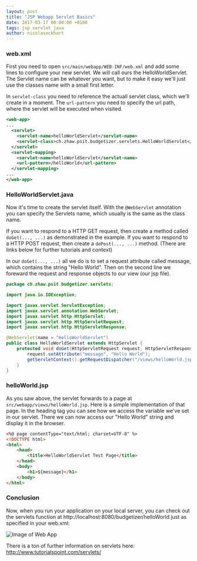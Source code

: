 ```yaml
---
layout: post
title: "JSP Webapp Servlet Basics"
date: 2017-03-17 00:00:00 +0100
tags: jsp servlet java
author: nicolaseckhart
---
```


### web.xml

First you need to open `src/main/webapp/WEB-INF/web.xml` and add some lines to configure your new servlet.
We will call ours the HelloWorldServlet. The Servlet name can be whatever you want, but to make it easy we'll
just use the classes name with a small first letter.

In `servlet-class` you need to reference the actuall servlet class, which we'll create in a moment.
The `url-pattern` you need to specify the url path, where the servlet will be executed when visited.

```xml
<web-app>
...
  <servlet>
  	<servlet-name>helloWorldServlet</servlet-name>
  	<servlet-class>ch.zhaw.psit.budgetizer.servlets.HelloWorldServlet</servlet-class>
  </servlet>
  <servlet-mapping>
  	<servlet-name>helloWorldServlet</servlet-name>
  	<url-pattern>/helloWorld</url-pattern>
  </servlet-mapping>
...
</web-app>
```

### HelloWorldServlet.java

Now it's time to create the servlet itself. With the `@WebServlet` annotation you can specify the Servlets name, which usually
is the same as the class name.

If you want to respond to a HTTP GET request, then create a method called `doGet(..., ...)` as demonstrated in the example.
If you want to respond to a HTTP POST request, then create a `doPost(..., ...)` method. (There are links below for further
tutorials and context)

In our `doGet(..., ...)` all we do is to set a request attribute called message, which contains the string "Hello World".
Then on the second line we foreward the request and response objects to our view (our jsp file).

```java
package ch.zhaw.psit.budgetizer.servlets;

import java.io.IOException;

import javax.servlet.ServletException;
import javax.servlet.annotation.WebServlet;
import javax.servlet.http.HttpServlet;
import javax.servlet.http.HttpServletRequest;
import javax.servlet.http.HttpServletResponse;

@WebServlet(name = "HelloWorldServlet")
public class HelloWorldServlet extends HttpServlet {
	protected void doGet(HttpServletRequest request, HttpServletResponse response) throws ServletException, IOException {
		request.setAttribute("message", "Hello World");
		getServletContext().getRequestDispatcher("/views/helloWorld.jsp").forward(request, response);
	}
}
```

### helloWorld.jsp

As you saw above, the servlet forwards to a page at `src/webapp/views/helloWorld.jsp`. Here is a simple implementation
of that page. In the heading tag you can see how we access the variable we've set in our servlet. There we can
now access our "Hello World" string and display it in the browser.

```html
<%@ page contentType="text/html; charset=UTF-8" %>
<!DOCTYPE html>
<html>
	<head>
		<title>HelloWorldServlet Test Page</title>
	</head>
	<body>
		<h1>${message}</h1>
	</body>
</html>
```

### Conclusion

Now, when you run your application on your local server, you can check out the servlets function at
http://localhost:8080/budgetizer/helloWorld just as specified in your web.xml:

![Image of Web App](http://i.imgur.com/IuF7HY9.png)

There is a ton of further information on servlets here: http://www.tutorialspoint.com/servlets/
